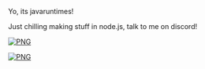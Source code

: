 Yo, its javaruntimes!

<label>Just chilling making stuff in node.js, talk to me on discord!</label>

[<img align="center" alt="PNG" src="https://i.ibb.co/XDHQRXF/image-2022-06-29-185627215.png"/>]()

[<img align="center" alt="PNG" src="http://invidget.switchblade.xyz/BnRqXdzyHw"/>]()
